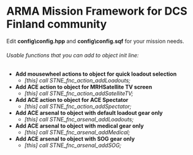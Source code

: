 # ARMA Mission Framework for DCS Finland community

Edit **config\config.hpp** and **config\config.sqf** for your mission needs.

###### Usable functions that you can add to object init line:
- **Add mousewheel actions to object for quick loadout selection**
  - *[this] call STNE_fnc_action_addLoadouts;*
- **Add ACE action to object for MRHSatellite TV screen**
  - *[this] call STNE_fnc_action_addSatelliteTV;*
- **Add ACE action to object for ACE Spectator**
  - *[this] call STNE_fnc_action_addSpectator;*
- **Add ACE arsenal to object with default loadout gear only**
  - *[this] call STNE_fnc_arsenal_addLoadouts;*
- **Add ACE arsenal to object with medical gear only**
  - *[this] call STNE_fnc_arsenal_addMedical;*
- **Add ACE arsenal to object with SOG gear only**
  - *[this] call STNE_fnc_arsenal_addSOG;*
